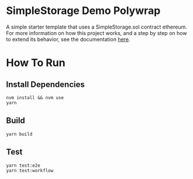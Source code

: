 # SimpleStorage Demo Polywrap
A simple starter template that uses a SimpleStorage.sol contract ethereum. For more information on how this project works, and a step by step on how to extend its behavior, see the documentation [here](https://docs.polywrap.io/).

# How To Run

## Install Dependencies
`nvm install && nvm use`  
`yarn`  

## Build
`yarn build`  

## Test
`yarn test:e2e`  
`yarn test:workflow`  
